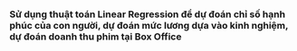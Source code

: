 <h3 style="align">Sử dụng thuật toán Linear Regression để dự đoán chỉ số hạnh phúc của con người, dự đoán mức lương dựa vào kinh nghiệm,  dự đoán doanh thu phim tại Box Office</h3>
